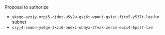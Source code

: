 Proposal to authorize
- `ykpqe-azxjy-mrpj5-cjdet-u5y2w-gxj6t-wpoui-gsizj-fjtx5-y537t-lqe`
for subnet
- `csyj4-zmann-ys6ge-3kzi6-onexi-obayx-2fvak-zersm-euci4-6pslt-lae`
